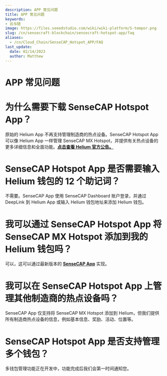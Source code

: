 ```yaml
---
description: APP 常见问题
title: APP 常见问题
keywords:
- 云与链
image: https://files.seeedstudio.com/wiki/wiki-platform/S-tempor.png
slug: /cn/sensecraft-blockchain/sensecraft-hotspot-app/faq
aliases:
  - /cn/Cloud_Chain/SenseCAP_Hotspot_APP/FAQ
last_update:
  date: 02/14/2023
  author: Matthew
---
```


# APP 常见问题

**为什么需要下载 SenseCAP Hotspot App？**
==========================================

原始的 Helium App 不再支持管理制造商的热点设备。SenseCAP Hotspot App 可以像 Helium App 一样管理 SenseCAP MX Hotspot，并提供有关热点设备的更多详细信息和全面功能。[**点击查看 Helium 官方公告。**](https://blog.helium.com/the-future-of-hotspot-apps-and-wallets-in-the-helium-ecosystem-a5b904b01d62)

**SenseCAP Hotspot App 是否需要输入 Helium 钱包的 12 个助记词？**
=======================================================================

不需要。SenseCAP App 使用 SenseCAP Dashboard 账户登录，并通过 DeepLink 到 Helium App 或输入 Helium 钱包地址来添加 Helium 钱包。

**我可以通过 SenseCAP Hotspot App 将 SenseCAP MX Hotspot 添加到我的 Helium 钱包吗？**
=========================================================================================

可以，这可以通过最新版本的 [**SenseCAP App**](https://www.sensecapmx.com/docs/sesnecap-hotspot-app/download-app/) 实现。

**我可以在 SenseCAP Hotspot App 上管理其他制造商的热点设备吗？**
=======================================================================

SenseCAP App 仅支持将 SenseCAP MX Hotspot 添加到 Helium，但我们提供所有制造商热点设备的信息，例如基本信息、奖励、活动、位置等。

**SenseCAP Hotspot App 是否支持管理多个钱包？**
=================================================

多钱包管理功能正在开发中，功能完成后我们会第一时间通知您。